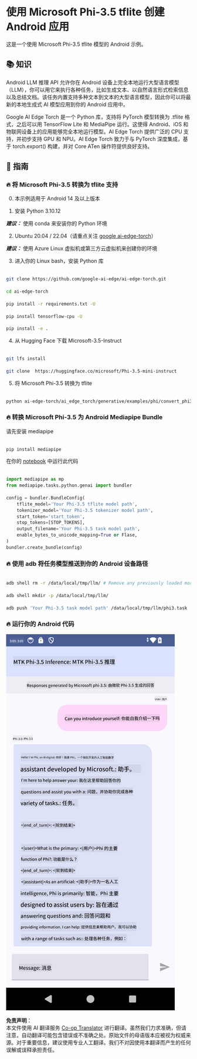 <!--
CO_OP_TRANSLATOR_METADATA:
{
  "original_hash": "c4fe7f589d179be96a5577b0b8cba6aa",
  "translation_date": "2025-07-17T02:50:13+00:00",
  "source_file": "md/02.Application/01.TextAndChat/Phi3/UsingPhi35TFLiteCreateAndroidApp.md",
  "language_code": "zh"
}
-->
# **使用 Microsoft Phi-3.5 tflite 创建 Android 应用**

这是一个使用 Microsoft Phi-3.5 tflite 模型的 Android 示例。

## **📚 知识**

Android LLM 推理 API 允许你在 Android 设备上完全本地运行大型语言模型（LLM），你可以用它来执行各种任务，比如生成文本、以自然语言形式检索信息以及总结文档。该任务内置支持多种文本到文本的大型语言模型，因此你可以将最新的本地生成式 AI 模型应用到你的 Android 应用中。

Google AI Edge Torch 是一个 Python 库，支持将 PyTorch 模型转换为 .tflite 格式，之后可以用 TensorFlow Lite 和 MediaPipe 运行。这使得 Android、iOS 和物联网设备上的应用能够完全本地运行模型。AI Edge Torch 提供广泛的 CPU 支持，并初步支持 GPU 和 NPU。AI Edge Torch 致力于与 PyTorch 深度集成，基于 torch.export() 构建，并对 Core ATen 操作符提供良好支持。

## **🪬 指南**

### **🔥 将 Microsoft Phi-3.5 转换为 tflite 支持**

0. 本示例适用于 Android 14 及以上版本

1. 安装 Python 3.10.12

***建议：*** 使用 conda 来安装你的 Python 环境

2. Ubuntu 20.04 / 22.04（请重点关注 [google ai-edge-torch](https://github.com/google-ai-edge/ai-edge-torch)）

***建议：*** 使用 Azure Linux 虚拟机或第三方云虚拟机来创建你的环境

3. 进入你的 Linux bash，安装 Python 库

```bash

git clone https://github.com/google-ai-edge/ai-edge-torch.git

cd ai-edge-torch

pip install -r requirements.txt -U 

pip install tensorflow-cpu -U

pip install -e .

```

4. 从 Hugging Face 下载 Microsoft-3.5-Instruct

```bash

git lfs install

git clone  https://huggingface.co/microsoft/Phi-3.5-mini-instruct

```

5. 将 Microsoft Phi-3.5 转换为 tflite

```bash

python ai-edge-torch/ai_edge_torch/generative/examples/phi/convert_phi3_to_tflite.py --checkpoint_path  Your Microsoft Phi-3.5-mini-instruct path --tflite_path Your Microsoft Phi-3.5-mini-instruct tflite path  --prefill_seq_len 1024 --kv_cache_max_len 1280 --quantize True

```

### **🔥 转换 Microsoft Phi-3.5 为 Android Mediapipe Bundle**

请先安装 mediapipe

```bash

pip install mediapipe

```

在你的 [notebook](../../../../../../code/09.UpdateSamples/Aug/Android/convert/convert_phi.ipynb) 中运行此代码

```python

import mediapipe as mp
from mediapipe.tasks.python.genai import bundler

config = bundler.BundleConfig(
    tflite_model='Your Phi-3.5 tflite model path',
    tokenizer_model='Your Phi-3.5 tokenizer model path',
    start_token='start_token',
    stop_tokens=[STOP_TOKENS],
    output_filename='Your Phi-3.5 task model path',
    enable_bytes_to_unicode_mapping=True or Flase,
)
bundler.create_bundle(config)

```

### **🔥 使用 adb 将任务模型推送到你的 Android 设备路径**

```bash

adb shell rm -r /data/local/tmp/llm/ # Remove any previously loaded models

adb shell mkdir -p /data/local/tmp/llm/

adb push 'Your Phi-3.5 task model path' /data/local/tmp/llm/phi3.task

```

### **🔥 运行你的 Android 代码**

![demo](../../../../../../translated_images/demo.06d5a4246f057d1be99ffad0cbf22f4ac0c41530774d51ff903cfaa1d3cd3c8e.zh.png)

**免责声明**：  
本文件使用 AI 翻译服务 [Co-op Translator](https://github.com/Azure/co-op-translator) 进行翻译。虽然我们力求准确，但请注意，自动翻译可能包含错误或不准确之处。原始文件的母语版本应被视为权威来源。对于重要信息，建议使用专业人工翻译。我们不对因使用本翻译而产生的任何误解或误释承担责任。